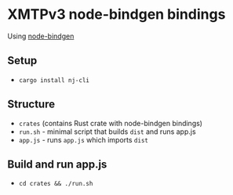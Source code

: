 # XMTPv3 node-bindgen bindings

Using [node-bindgen](https://github.com/infinyon/node-bindgen)

## Setup

- `cargo install nj-cli`

## Structure

- `crates` (contains Rust crate with node-bindgen bindings)
 - `run.sh` - minimal script that builds `dist` and runs app.js
 - `app.js` - runs `app.js` which imports `dist`

## Build and run app.js

- `cd crates && ./run.sh`

